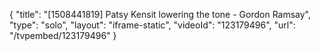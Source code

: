 {
    "title": "[1508441819] Patsy Kensit lowering the tone - Gordon Ramsay",
    "type": "solo",
    "layout": "iframe-static",
    "videoId": "123179496",
    "url": "\/tvpembed\/123179496"
}